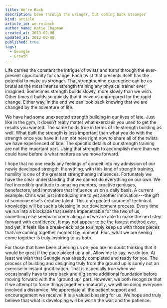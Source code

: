 ```yaml
---
title: We're Back
description: been through the wringer, but coming back stronger
kind: article
article_id: we-re-back
author_name: Katie Chapman
created_at: 2013-02-08
updated_at: 2013-02-08
published: true
tags:
  - Geungle
  - Growth
---
```


Life carries the constant the intrigue of twists and turns through the
ever-present opportunity for change. Each twist that presents itself has the
potential to make us stronger. That strengthening experience can be as brutal
as the most intense strength training any physical trainer ever imagined.
Sometimes strength builds slowly, more slowly than we wish. Other times it
builds so quickly that it leave us unprepared for the rapid change. Either way,
in the end we can look back knowing that we are changed by the adventure of
life.

We have had some unexpected strength building in our lives of late. Just like
in the gym, it doesn’t really matter what exercises you used to get the results
you wanted. The same holds true in terms of life strength building as well.
What built the strength is less important than what you do with the strength
once you have it. I am not here right now to share all of the twists we have
experienced of late. The specific details of our strength training are not the
important part. Using that strength to accomplish more than we could have
before is what matters as we move forward.

<!--MORE-->

I hope that no one reads any feelings of conceit into my admission of our newly
developed strength. If anything, with this kind of strength training, humility
is one of the greatest strengthening influences. Fortunately we have the clear
understanding that we cannot do everything on our own. We feel incredible
gratitude to amazing mentors, creative geniuses, benefactors, and innovators
that influence us on a daily basis. A current example: Chris was just
introducing me to yet another innovation---the gift of someone else's creative
talent. This unexpected source of technical knowledge will be such a blessing
in our development process. Every time we run into a blockade that seems
impenetrable for the two of us, something else seems to come along and we are
able to make the next step forward with confidence. It may not appear to be the
fastest method ever, and yet, it feels like a break-neck pace to simply keep up
with those pieces that are coming together moment by moment. Plus, what we are
seeing come together is truly inspiring to us both.

For those that have been cheering us on, you are no doubt thinking that it
would be great if the pace picked up a bit. Allow me to say, we do too. At
least we wish that Geungle was already completed and ready for you. The process
of building and designing truly from the ground up is surely not an exercise in
instant gratification. That is especially true when we occasionally have to
step back and dig some additional foundation before moving forward with the
"ground up" part. However, we both recognize that if we attempt to force things
together unnaturally, we will be doing everyone involved a disservice. We
appreciate all the patient support and encouragement we receive! It is a valued
blessing for us. We hope and truly believe that what is developing will be
worth the wait and the patience.
